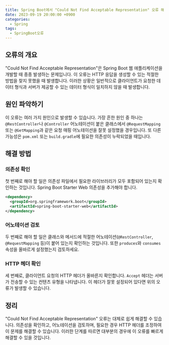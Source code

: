 ```yaml
---
title: Spring Boot에서 "Could Not Find Acceptable Representation" 오류 해결하기
date: 2023-09-19 20:00:00 +0900
categories:
  - Spring
tags:
  - SpringBoot오류
---
```

## 오류의 개요

"Could Not Find Acceptable Representation"은 Spring Boot 웹 애플리케이션을 개발할 때 종종 발생하는 문제입니다. 이 오류는 HTTP 응답을 생성할 수 있는 적절한 방법을 찾지 못했을 때 발생합니다. 이러한 상황은 일반적으로 클라이언트가 요청한 데이터 형식과 서버가 제공할 수 있는 데이터 형식이 일치하지 않을 때 발생합니다.

## 원인 파악하기

이 오류는 여러 가지 원인으로 발생할 수 있습니다. 가장 흔한 원인 중 하나는 `@RestController`나 `@Controller` 어노테이션이 붙은 클래스에서 `@RequestMapping` 또는 `@GetMapping`과 같은 요청 매핑 어노테이션을 잘못 설정했을 경우입니다. 또 다른 가능성은 `pom.xml` 또는 `build.gradle`에 필요한 의존성이 누락되었을 때입니다.

## 해결 방법

### 의존성 확인
첫 번째로 해야 할 일은 의존성 파일에서 필요한 라이브러리가 모두 포함되어 있는지 확인하는 것입니다. Spring Boot Starter Web 의존성을 추가해야 합니다.

```xml
<dependency>
  <groupId>org.springframework.boot</groupId>
  <artifactId>spring-boot-starter-web</artifactId>
</dependency>
```

### 어노테이션 검토
두 번째로 해야 할 일은 클래스와 메서드에 적절한 어노테이션(`@RestController`, `@RequestMapping` 등)이 붙어 있는지 확인하는 것입니다. 또한 `produces`와 `consumes` 속성을 올바르게 설정했는지 검토하세요.

### HTTP 헤더 확인
세 번째로, 클라이언트 요청의 HTTP 헤더가 올바른지 확인합니다. `Accept` 헤더는 서버가 전송할 수 있는 컨텐츠 유형을 나타냅니다. 이 헤더가 잘못 설정되어 있다면 위의 오류가 발생할 수 있습니다.

## 정리

"Could Not Find Acceptable Representation" 오류는 대체로 쉽게 해결할 수 있습니다. 의존성을 확인하고, 어노테이션을 검토하며, 필요한 경우 HTTP 헤더를 조정하여 이 문제를 해결할 수 있습니다. 이러한 단계를 따르면 대부분의 경우에 이 오류를 빠르게 해결할 수 있을 것입니다.